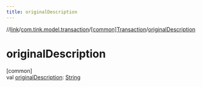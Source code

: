 ```yaml
---
title: originalDescription
---
```

//[link](../../../index.html)/[com.tink.model.transaction](../index.html)/[[common]Transaction](index.html)/[originalDescription](original-description.html)



# originalDescription



[common]\
val [originalDescription](original-description.html): [String](https://kotlinlang.org/api/latest/jvm/stdlib/kotlin/-string/index.html)




